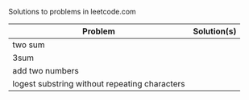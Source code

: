 Solutions to problems in leetcode.com

| Problem | Solution(s) |
|---------|-------------|
| two sum |             |
| 3sum    |             |
| add two numbers|      |
| logest substring without repeating characters | |    
